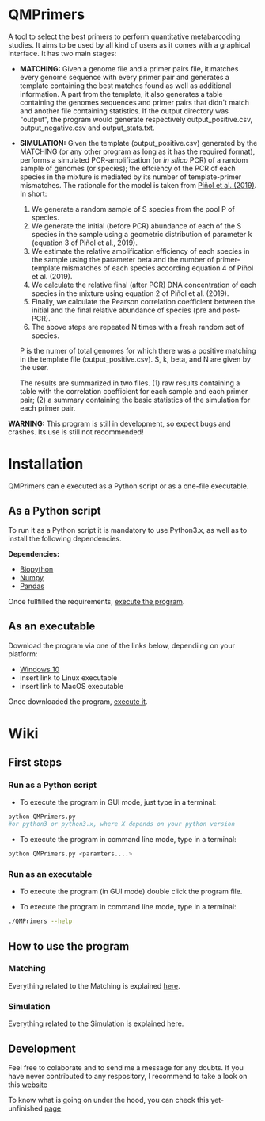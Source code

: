 # QMPrimers
A tool to select the best primers to perform quantitative metabarcoding studies. It aims to be used by all kind of users as it comes with a graphical interface. It has two main stages:
* **MATCHING:** Given a genome file and a primer pairs file, it matches every genome sequence with every primer pair and generates a template containing the best matches found as well as additional information. A part from the template, it also generates a table containing the genomes sequences and primer pairs that didn't match and another file containing statistics. If the output directory was "output", the program would generate respectively output_positive.csv, output_negative.csv and output_stats.txt.

* **SIMULATION:** Given the template (output_positive.csv) generated by the MATCHING (or any other program as long as it has the required format), performs a simulated PCR-amplification (or _in silico_ PCR) of a random sample of genomes (or species); the effciency of the PCR of each species in the mixture is mediated by its number of template-primer mismatches. The rationale for the model is taken from [Piñol et al. (2019)](https://onlinelibrary.wiley.com/doi/abs/10.1111/mec.14776). In short:
    1. We generate a random sample of S species from the pool P of species.
    2. We generate the initial (before PCR) abundance of each of the S species in the sample using a geometric distribution of parameter k (equation 3 of Piñol et al., 2019). 
    3. We estimate the relative amplification efficiency of each species in the sample using the parameter beta and the number of primer-template mismatches of each species according equation 4 of Piñol et al. (2019).
    4. We calculate the relative final (after PCR) DNA concentration of each species in the mixture using equation 2 of Piñol et al. (2019).
    5. Finally, we calculate the Pearson correlation coefficient between the initial and the final relative abundance of species (pre and post-PCR). 
    6. The above steps are repeated N times with a fresh random set of species.

    P is the numer of total genomes for which there was a positive matching in the template file (output_positive.csv).
S, k, beta, and N are given by the user.

    The results are summarized in two files. (1) raw results containing a table with the correlation coefficient for each sample and each primer pair; (2) a summary containing the basic statistics of the simulation for each primer pair.

**WARNING:** This program is still in development, so expect bugs and crashes. Its use is still not recommended!

# Installation
QMPrimers can e executed as a Python script or as a one-file executable.

## As a Python script
To run it as a Python script it is mandatory to use Python3.x, as well as to install the following dependencies.

**Dependencies:**
- [Biopython](https://biopython.org)
- [Numpy](http://www.numpy.org)
- [Pandas](https://pandas.pydata.org)

Once fullfilled the requirements, [execute the program](#run-as-a-python-script).

## As an executable
Download the program via one of the links below, dependiing on your platform:
- [Windows 10](https://github.com/dsoldevila/QMPrimers/releases/download/v0.9.0-beta/QMPrimers.exe)
- insert link to Linux executable
- insert link to MacOS executable

Once downloaded the program, [execute it](#run-as-an-executable).

# Wiki
## First steps

### Run as a Python script
- To execute the program in GUI mode, just type in a terminal:
```bash
python QMPrimers.py
#or python3 or python3.x, where X depends on your python version
```

- To execute the program in command line mode, type in a terminal:
```bash
python QMPrimers.py <paramters....>
```
### Run as an executable
- To execute the program (in GUI mode) double click the program file.

- To execute the program in command line mode, type in a terminal:
```bash
./QMPrimers --help
```
## How to use the program
### Matching
Everything related to the Matching is explained [here](https://github.com/dsoldevila/QMPrimers/wiki/Matching).

### Simulation
Everything related to the Simulation is explained [here](https://github.com/dsoldevila/QMPrimers/wiki/Simulation).

## Development
Feel free to colaborate and to send me a message for any doubts. If you have never contributed to any respository, I recommend to take a look on this [website](https://www.firsttimersonly.com/)

To know what is going on under the hood, you can check this yet-unfinished [page](https://github.com/dsoldevila/QMPrimers/wiki/Implementation)


